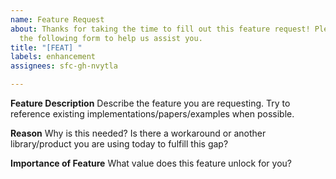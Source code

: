 ```yaml
---
name: Feature Request
about: Thanks for taking the time to fill out this feature request! Please complete
  the following form to help us assist you.
title: "[FEAT] "
labels: enhancement
assignees: sfc-gh-nvytla

---
```


**Feature Description**
Describe the feature you are requesting. Try to reference existing implementations/papers/examples when possible.

**Reason**
Why is this needed? Is there a workaround or another library/product you are using today to fulfill this gap?

**Importance of Feature**
What value does this feature unlock for you?
